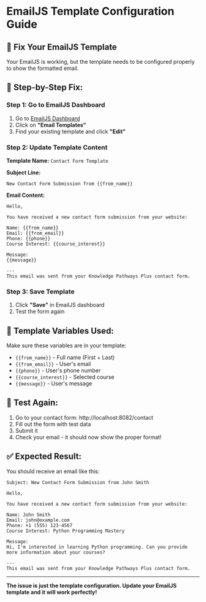 # EmailJS Template Configuration Guide

## 🎯 **Fix Your EmailJS Template**

Your EmailJS is working, but the template needs to be configured properly to show the formatted email.

## 🔧 **Step-by-Step Fix:**

### Step 1: Go to EmailJS Dashboard
1. Go to [EmailJS Dashboard](https://dashboard.emailjs.com/)
2. Click on **"Email Templates"**
3. Find your existing template and click **"Edit"**

### Step 2: Update Template Content

**Template Name:** `Contact Form Template`

**Subject Line:**
```
New Contact Form Submission from {{from_name}}
```

**Email Content:**
```
Hello,

You have received a new contact form submission from your website:

Name: {{from_name}}
Email: {{from_email}}
Phone: {{phone}}
Course Interest: {{course_interest}}

Message:
{{message}}

---
This email was sent from your Knowledge Pathways Plus contact form.
```

### Step 3: Save Template
1. Click **"Save"** in EmailJS dashboard
2. Test the form again

## 🎯 **Template Variables Used:**

Make sure these variables are in your template:
- `{{from_name}}` - Full name (First + Last)
- `{{from_email}}` - User's email
- `{{phone}}` - User's phone number
- `{{course_interest}}` - Selected course
- `{{message}}` - User's message

## 🧪 **Test Again:**

1. Go to your contact form: http://localhost:8082/contact
2. Fill out the form with test data
3. Submit it
4. Check your email - it should now show the proper format!

## ✅ **Expected Result:**

You should receive an email like this:

```
Subject: New Contact Form Submission from John Smith

Hello,

You have received a new contact form submission from your website:

Name: John Smith
Email: john@example.com
Phone: +1 (555) 123-4567
Course Interest: Python Programming Mastery

Message:
Hi, I'm interested in learning Python programming. Can you provide more information about your courses?

---
This email was sent from your Knowledge Pathways Plus contact form.
```

---

**The issue is just the template configuration. Update your EmailJS template and it will work perfectly!**
